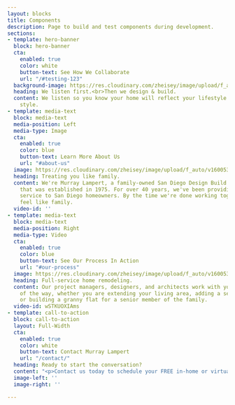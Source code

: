 ```yaml
---
layout: blocks
title: Components
description: Page to build and test components during development.
sections:
- template: hero-banner
  block: hero-banner
  cta:
    enabled: true
    color: white
    button-text: See How We Collaborate
    url: "/#testing-123"
  background-image: https://res.cloudinary.com/zheisey/image/upload/f_auto/v1600533663/murray-lampert/v3/hero-bg.png
  heading: We listen first.<br>Then we design & build.
  content: We listen so you know your home will reflect your lifestyle and design
    style.
- template: media-text
  block: media-text
  media-position: Left
  media-type: Image
  cta:
    enabled: true
    color: blue
    button-text: Learn More About Us
    url: "#about-us"
  image: https://res.cloudinary.com/zheisey/image/upload/f_auto/v1600533668/murray-lampert/v3/team-placeholder.png
  heading: Treating you like family.
  content: We're Murray Lampert, a family-owned San Diego Design Build Remodel company
    that was established in 1975. For over 40 years, we've been providing outstanding
    service to San Diego homeowners. By the time we're done working together, you'll
    feel like family.
  video-id: ''
- template: media-text
  block: media-text
  media-position: Right
  media-type: Video
  cta:
    enabled: true
    color: blue
    button-text: See Our Process In Action
    url: "#our-process"
  image: https://res.cloudinary.com/zheisey/image/upload/f_auto/v1600533668/murray-lampert/v3/team-placeholder.png
  heading: Full-service home remodeling.
  content: Our project managers, designers, and architects work with you every step
    of the way, whether you are extending your living area, adding a second story,
    or building a granny flat for a senior member of the family.
  video-id: wSTKUOXIAms
- template: call-to-action
  block: call-to-action
  layout: Full-Width
  cta:
    enabled: true
    color: white
    button-text: Contact Murray Lampert
    url: "/contact/"
  heading: Ready to start the conversation?
  content: "<p>Contact us today to schedule your FREE in-home or virtual consultation.</p>"
  image-left: ''
  image-right: ''

---
```

